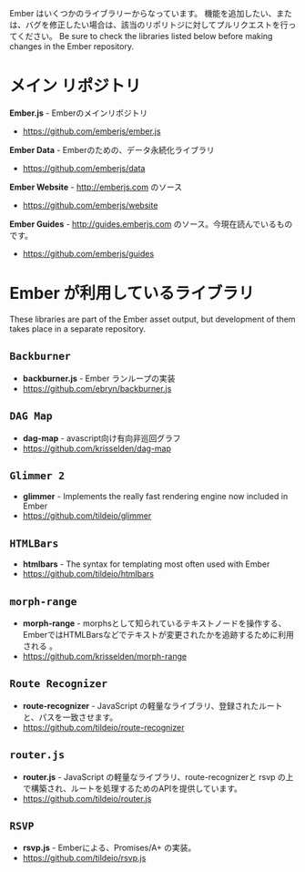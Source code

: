 Ember はいくつかのライブラリーからなっています。 機能を追加したい、または、バグを修正したい場合は、該当のリポリトジに対してプルリクエストを行ってください。 Be sure to check the libraries listed below before making changes in the Ember repository.

# メイン リポジトリ

**Ember.js** - Emberのメインリポジトリ

* <https://github.com/emberjs/ember.js>

**Ember Data** - Emberのための、データ永続化ライブラリ

* <https://github.com/emberjs/data>

**Ember Website** - <http://emberjs.com> のソース

* <https://github.com/emberjs/website>

**Ember Guides** - <http://guides.emberjs.com> のソース。今現在読んでいるものです。

* <https://github.com/emberjs/guides>

# Ember が利用しているライブラリ

These libraries are part of the Ember asset output, but development of them takes place in a separate repository.

## `Backburner`

* **backburner.js** - Ember ランループの実装
* <https://github.com/ebryn/backburner.js>

## `DAG Map`

* **dag-map** - avascript向け有向非巡回グラフ
* <https://github.com/krisselden/dag-map>

## `Glimmer 2`

* **glimmer** - Implements the really fast rendering engine now included in Ember
* <https://github.com/tildeio/glimmer>

## `HTMLBars`

* **htmlbars** - The syntax for templating most often used with Ember
* <https://github.com/tildeio/htmlbars>

## `morph-range`

* **morph-range** - morphsとして知られているテキストノードを操作する、EmberではHTMLBarsなどでテキストが変更されたかを追跡するために利用される 。
* <https://github.com/krisselden/morph-range>

## `Route Recognizer`

* **route-recognizer** - JavaScript の軽量なライブラリ、登録されたルートと、パスを一致させます。
* <https://github.com/tildeio/route-recognizer>

## `router.js`

* **router.js** - JavaScript の軽量なライブラリ、route-recognizerと rsvp の上で構築され、ルートを処理するためのAPIを提供しています。
* <https://github.com/tildeio/router.js>

## `RSVP`

* **rsvp.js** - Emberによる、Promises/A+ の実装。
* <https://github.com/tildeio/rsvp.js>